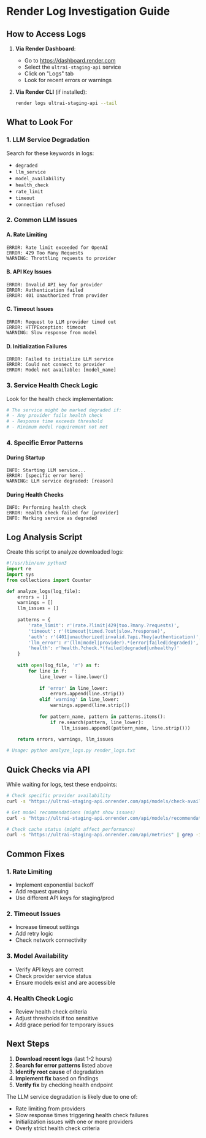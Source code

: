 # Render Log Investigation Guide

## How to Access Logs

1. **Via Render Dashboard**:
   - Go to https://dashboard.render.com
   - Select the `ultrai-staging-api` service
   - Click on "Logs" tab
   - Look for recent errors or warnings

2. **Via Render CLI** (if installed):
   ```bash
   render logs ultrai-staging-api --tail
   ```

## What to Look For

### 1. LLM Service Degradation
Search for these keywords in logs:
- `degraded`
- `llm_service`
- `model_availability`
- `health_check`
- `rate_limit`
- `timeout`
- `connection refused`

### 2. Common LLM Issues

#### A. Rate Limiting
```
ERROR: Rate limit exceeded for OpenAI
ERROR: 429 Too Many Requests
WARNING: Throttling requests to provider
```

#### B. API Key Issues
```
ERROR: Invalid API key for provider
ERROR: Authentication failed
ERROR: 401 Unauthorized from provider
```

#### C. Timeout Issues
```
ERROR: Request to LLM provider timed out
ERROR: HTTPException: timeout
WARNING: Slow response from model
```

#### D. Initialization Failures
```
ERROR: Failed to initialize LLM service
ERROR: Could not connect to provider
ERROR: Model not available: [model_name]
```

### 3. Service Health Check Logic
Look for the health check implementation:
```python
# The service might be marked degraded if:
# - Any provider fails health check
# - Response time exceeds threshold
# - Minimum model requirement not met
```

### 4. Specific Error Patterns

#### During Startup
```
INFO: Starting LLM service...
ERROR: [specific error here]
WARNING: LLM service degraded: [reason]
```

#### During Health Checks
```
INFO: Performing health check
ERROR: Health check failed for [provider]
INFO: Marking service as degraded
```

## Log Analysis Script

Create this script to analyze downloaded logs:

```python
#!/usr/bin/env python3
import re
import sys
from collections import Counter

def analyze_logs(log_file):
    errors = []
    warnings = []
    llm_issues = []
    
    patterns = {
        'rate_limit': r'(rate.?limit|429|too.?many.?requests)',
        'timeout': r'(timeout|timed.?out|slow.?response)',
        'auth': r'(401|unauthorized|invalid.?api.?key|authentication)',
        'llm_error': r'(llm|model|provider).*(error|failed|degraded)',
        'health': r'health.?check.*(failed|degraded|unhealthy)'
    }
    
    with open(log_file, 'r') as f:
        for line in f:
            line_lower = line.lower()
            
            if 'error' in line_lower:
                errors.append(line.strip())
            elif 'warning' in line_lower:
                warnings.append(line.strip())
            
            for pattern_name, pattern in patterns.items():
                if re.search(pattern, line_lower):
                    llm_issues.append((pattern_name, line.strip()))
    
    return errors, warnings, llm_issues

# Usage: python analyze_logs.py render_logs.txt
```

## Quick Checks via API

While waiting for logs, test these endpoints:

```bash
# Check specific provider availability
curl -s "https://ultrai-staging-api.onrender.com/api/models/check-availability?providers=openai,anthropic,google" | jq

# Get model recommendations (might show issues)
curl -s "https://ultrai-staging-api.onrender.com/api/models/recommendations" | jq

# Check cache status (might affect performance)
curl -s "https://ultrai-staging-api.onrender.com/api/metrics" | grep -i cache
```

## Common Fixes

### 1. Rate Limiting
- Implement exponential backoff
- Add request queuing
- Use different API keys for staging/prod

### 2. Timeout Issues
- Increase timeout settings
- Add retry logic
- Check network connectivity

### 3. Model Availability
- Verify API keys are correct
- Check provider service status
- Ensure models exist and are accessible

### 4. Health Check Logic
- Review health check criteria
- Adjust thresholds if too sensitive
- Add grace period for temporary issues

## Next Steps

1. **Download recent logs** (last 1-2 hours)
2. **Search for error patterns** listed above
3. **Identify root cause** of degradation
4. **Implement fix** based on findings
5. **Verify fix** by checking health endpoint

The LLM service degradation is likely due to one of:
- Rate limiting from providers
- Slow response times triggering health check failures
- Initialization issues with one or more providers
- Overly strict health check criteria
